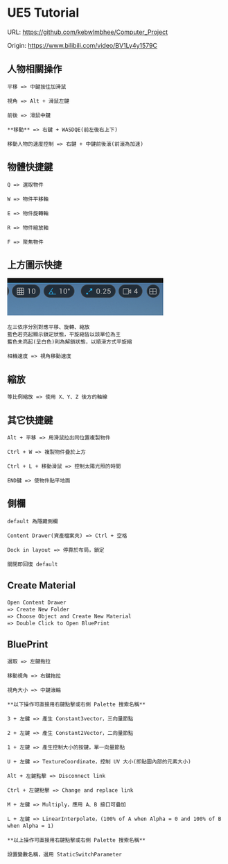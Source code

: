 # UE5 Tutorial
URL: https://github.com/kebwlmbhee/Computer_Project

Origin: https://www.bilibili.com/video/BV1Ly4y1579C

## 人物相關操作
    平移 => 中鍵按住加滑鼠

    視角 => Alt + 滑鼠左鍵
    
    前後 => 滑鼠中鍵

    **移動** => 右鍵 + WASDQE(前左後右上下)

    移動人物的速度控制 => 右鍵 + 中鍵前後滾(前滾為加速)

## 物體快捷鍵
    Q => 選取物件

    W => 物件平移軸

    E => 物件旋轉軸

    R => 物件縮放軸

    F => 聚焦物件

## 上方圖示快捷
![Camera_Speed](Camera_Speed.png)
    
    左三依序分別對應平移、旋轉、縮放
    藍色若亮起顯示鎖定狀態，平旋縮皆以該單位為主
    藍色未亮起(呈白色)則為解鎖狀態，以順滑方式平旋縮
    
    相機速度 => 視角移動速度

## 縮放
    等比例縮放 => 使用 X、Y、Z 後方的軸線

## 其它快捷鍵

    Alt + 平移 => 用滑鼠拉出同位置複製物件

    Ctrl + W => 複製物件疊於上方

    Ctrl + L + 移動滑鼠 => 控制太陽光照的時間

    END鍵 => 使物件貼平地面

## 側欄
    default 為隱藏側欄

    Content Drawer(資產檔案夾) => Ctrl + 空格

    Dock in layout => 停靠於布局，鎖定

    關閉即回復 default

## Create Material
    Open Content Drawer 
    => Create New Folder 
    => Choose Object and Create New Material 
    => Double Click to Open BluePrint

## BluePrint
    選取 => 左鍵拖拉

    移動視角 => 右鍵拖拉

    視角大小 => 中鍵滾輪

    **以下操作可直接用右鍵點擊或右側 Palette 搜索名稱**

    3 + 左鍵 => 產生 Constant3vector，三向量節點

    2 + 左鍵 => 產生 Constant2Vector，二向量節點

    1 + 左鍵 => 產生控制大小的按鍵，單一向量節點

    U + 左鍵 => TextureCoordinate，控制 UV 大小(即貼圖內部的元素大小)

    Alt + 左鍵點擊 => Disconnect link

    Ctrl + 左鍵點擊 => Change and replace link

    M + 左鍵 => Multiply，應用 A、B 接口可疊加

    L + 左鍵 => LinearInterpolate，(100% of A when Alpha = 0 and 100% of B when Alpha = 1)

    **以上操作可直接用右鍵點擊或右側 Palette 搜索名稱**

    設置變數名稱，選用 StaticSwitchParameter

